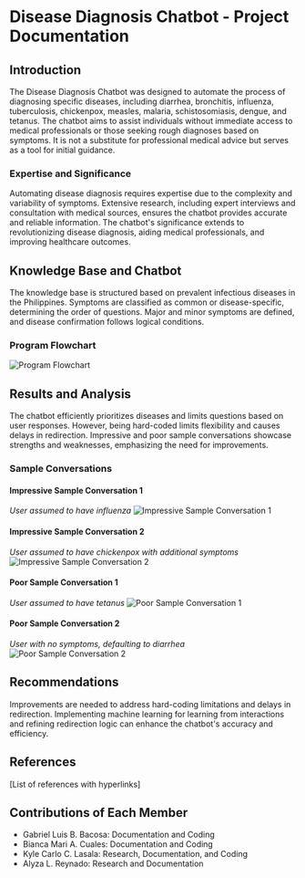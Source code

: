 # Disease Diagnosis Chatbot - Project Documentation

## Introduction

The Disease Diagnosis Chatbot was designed to automate the process of diagnosing specific diseases, including diarrhea, bronchitis, influenza, tuberculosis, chickenpox, measles, malaria, schistosomiasis, dengue, and tetanus. The chatbot aims to assist individuals without immediate access to medical professionals or those seeking rough diagnoses based on symptoms. It is not a substitute for professional medical advice but serves as a tool for initial guidance.

### Expertise and Significance

Automating disease diagnosis requires expertise due to the complexity and variability of symptoms. Extensive research, including expert interviews and consultation with medical sources, ensures the chatbot provides accurate and reliable information. The chatbot's significance extends to revolutionizing disease diagnosis, aiding medical professionals, and improving healthcare outcomes.

## Knowledge Base and Chatbot

The knowledge base is structured based on prevalent infectious diseases in the Philippines. Symptoms are classified as common or disease-specific, determining the order of questions. Major and minor symptoms are defined, and disease confirmation follows logical conditions.

### Program Flowchart

![Program Flowchart](https://github.com/KyleCarlo/ChatBot/assets/90784458/f4e94590-af26-4fb3-93d8-51e88ea0dd4e)

## Results and Analysis

The chatbot efficiently prioritizes diseases and limits questions based on user responses. However, being hard-coded limits flexibility and causes delays in redirection. Impressive and poor sample conversations showcase strengths and weaknesses, emphasizing the need for improvements.

### Sample Conversations

#### Impressive Sample Conversation 1
*User assumed to have influenza*
![Impressive Sample Conversation 1](https://github.com/KyleCarlo/ChatBot/assets/90784458/5fa23ed3-2430-4bae-b550-b4bb7d371cfa)

#### Impressive Sample Conversation 2
*User assumed to have chickenpox with additional symptoms*
![Impressive Sample Conversation 2](https://github.com/KyleCarlo/ChatBot/assets/90784458/b8bf43b3-216f-4d53-9a30-6d10b2be2a9c)


#### Poor Sample Conversation 1
*User assumed to have tetanus*
![Poor Sample Conversation 1](https://github.com/KyleCarlo/ChatBot/assets/90784458/3ebae0aa-adfd-4cb2-93c2-90ef0980a7c9)


#### Poor Sample Conversation 2
*User with no symptoms, defaulting to diarrhea*
![Poor Sample Conversation 2](https://github.com/KyleCarlo/ChatBot/assets/90784458/bc547cdf-890c-4d75-9ed1-dbddca437a81)


## Recommendations

Improvements are needed to address hard-coding limitations and delays in redirection. Implementing machine learning for learning from interactions and refining redirection logic can enhance the chatbot's accuracy and efficiency.

## References

[List of references with hyperlinks]

## Contributions of Each Member

- Gabriel Luis B. Bacosa: Documentation and Coding
- Bianca Mari A. Cuales: Documentation and Coding
- Kyle Carlo C. Lasala: Research, Documentation, and Coding
- Alyza L. Reynado: Research and Documentation
